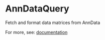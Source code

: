 # AnnDataQuery
Fetch and format data matrices from AnnData

For more, see: [documentation](https://michael-vinyard.gitbook.io/anndataquery/)
